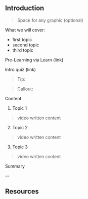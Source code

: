 ## Introduction

> Space for any graphic (optional)

What we will cover: 

- first topic
- second topic
- third topic

Pre-Learning via Learn (link)

Intro quiz (link)

> Tip:

> Callout: 

Content

1. Topic 1

> video
> written content

2. Topic 2

> video
> written content

3. Topic 3

> video
> written content

Summary

--

## Resources


